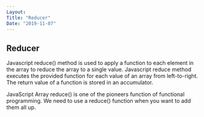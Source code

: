```yaml
---
Layout: 
Title: "Reducer"
Date: "2019-11-07"
---
```


## Reducer

Javascript reduce() method is used to apply a function to each element in the array to reduce the array to a single value. Javascript reduce method executes the provided function for each value of an array from left-to-right. The return value of a function is stored in an accumulator. 

JavaScript Array reduce() is one of the pioneers function of functional programming. We need to use a reduce() function when you want to add them all up.